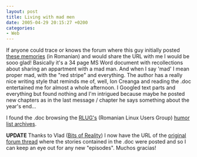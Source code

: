```yaml
---
layout: post
title: Living with mad men
date: 2005-04-29 20:15:27 +0200
categories:
- Web
---
```

If anyone could trace or knows the forum where this guy initially posted <a href="http://www.lug.ro/mlist/archive/humor/humor.2005-04/att-0055/ovidiu.zip">these memories</a> (in Romanian) and would share the URL with me I would be sooo glad! Basically it's a 34 page MS Word document with recollections about sharing an appartment with a mad man. And when I say 'mad' I mean proper mad, with the "red stripe" and everything. The author has a really nice writing style that reminds me of, well, Ion Creanga and reading the .doc entertained me for almost a whole afternoon. I Googled text parts and everything but found nothing and I'm intrigued because maybe he posted new chapters as in the last message / chapter he says something about the year's end...

I found the .doc browsing the <a href="http://www.lug.ro">RLUG's</a> (Romanian Linux Users Group) <a href="http://www.lug.ro/mlist/archive/humor/humor.2005-04/0055.html">humor list archives</a>.

<b>UPDATE</b> Thanks to Vlad (<a href="http://electronic.idilis.ro/index.html">Bits of Reality</a>) I now have the URL of the <a href="http://forum.oltcit.ro/viewtopic.php?t=507">original forum thread</a> where the stories contained in the .doc were posted and so I can keep an eye out for any new "episodes". Muchos gracias!
